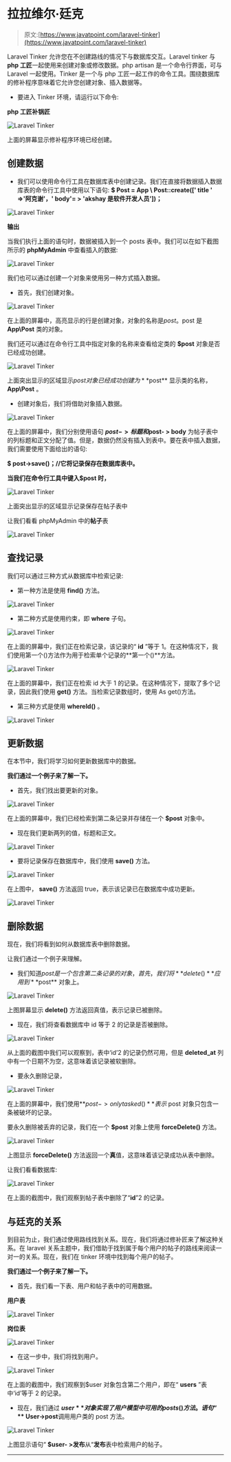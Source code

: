 # 拉拉维尔·廷克

> 原文:[https://www.javatpoint.com/laravel-tinker](https://www.javatpoint.com/laravel-tinker)

Laravel Tinker 允许您在不创建路线的情况下与数据库交互。Laravel tinker 与 **php 工匠**一起使用来创建对象或修改数据。php artisan 是一个命令行界面，可与 Laravel 一起使用。Tinker 是一个与 php 工匠一起工作的命令工具。围绕数据库的修补程序意味着它允许您创建对象、插入数据等。

*   要进入 Tinker 环境，请运行以下命令:

**php 工匠补锅匠**

![Laravel Tinker](../Images/4dc6bd2a9106a4208df2bf6fd4776712.png)

上面的屏幕显示修补程序环境已经创建。

## 创建数据

*   我们可以使用命令行工具在数据库表中创建记录。我们在直接将数据插入数据库表的命令行工具中使用以下语句:
    **$ Post = App \ Post::create([' title ' =>'阿克谢'，' body'= > 'akshay 是软件开发人员'])；**

![Laravel Tinker](../Images/d92fe73e57cb681f845070627713450e.png)

**输出**

当我们执行上面的语句时，数据被插入到一个 posts 表中。我们可以在如下截图所示的 **phpMyAdmin** 中查看插入的数据:

![Laravel Tinker](../Images/ec0adc945b85b6b77f3dd58a3d9e5161.png)

我们也可以通过创建一个对象来使用另一种方式插入数据。

*   首先，我们创建对象。

![Laravel Tinker](../Images/812001ca798a524da980da9918951d0a.png)

在上面的屏幕中，高亮显示的行是创建对象，对象的名称是$post。$post 是 **App\Post** 类的对象。

我们还可以通过在命令行工具中指定对象的名称来查看给定类的 **$post** 对象是否已经成功创建。

![Laravel Tinker](../Images/d75cbd4a177323c3416177d30dfe9b7a.png)

上面突出显示的区域显示$post 对象已经成功创建为 **$post** 显示类的名称， **App\Post** 。

*   创建对象后，我们将借助对象插入数据。

![Laravel Tinker](../Images/83560fe998bf788778bacbccd462416e.png)

在上面的屏幕中，我们分别使用语句 **$post- >标题和$post- > body** 为帖子表中的列标题和正文分配了值。但是，数据仍然没有插入到表中。要在表中插入数据，我们需要使用下面给出的语句:

**$ post->save()；//它将记录保存在数据库表中。**

**当我们在命令行工具中键入$post 时，**

![Laravel Tinker](../Images/824f885bbe12573714732ad7ac7b90d7.png)

上面突出显示的区域显示记录保存在帖子表中

让我们看看 phpMyAdmin 中的**帖子**表

![Laravel Tinker](../Images/762bbd340198d0835f05cd72cecf3fd8.png)

## 查找记录

我们可以通过三种方式从数据库中检索记录:

*   第一种方法是使用 **find()** 方法。

![Laravel Tinker](../Images/25d26207e1eca4f9a251bb097b08b562.png)

*   第二种方式是使用约束，即 **where** 子句。

![Laravel Tinker](../Images/f8c75a3c1508a34651fe3bbbfde7b68c.png)

在上面的屏幕中，我们正在检索记录，该记录的“ **id** ”等于 1。在这种情况下，我们使用第一个()方法作为用于检索单个记录的**第一个()**方法。

![Laravel Tinker](../Images/258431faf901525d8e9d0985f2c0477e.png)

在上面的屏幕中，我们正在检索 id 大于 1 的记录。在这种情况下，提取了多个记录，因此我们使用 **get()** 方法。当检索记录数组时，使用 As get()方法。

*   第三种方式是使用 **whereId()** 。

![Laravel Tinker](../Images/8381250bdddc856d6ad01264874e7801.png)

## 更新数据

在本节中，我们将学习如何更新数据库中的数据。

**我们通过一个例子来了解一下。**

*   首先，我们找出要更新的对象。

![Laravel Tinker](../Images/3b52ac2c7975de7d27b98f3d15a20e07.png)

在上面的屏幕中，我们已经检索到第二条记录并存储在一个 **$post** 对象中。

*   现在我们更新两列的值，标题和正文。

![Laravel Tinker](../Images/c6b7661e6c7610f2d37bb69c75f90d8b.png)

*   要将记录保存在数据库中，我们使用 **save()** 方法。

![Laravel Tinker](../Images/d98f2fa0cfb7639f7978fea8fed2e607.png)

在上图中， **save()** 方法返回 true，表示该记录已在数据库中成功更新。

![Laravel Tinker](../Images/ae32e16c469538aa962790962837732f.png)

## 删除数据

现在，我们将看到如何从数据库表中删除数据。

让我们通过一个例子来理解。

*   我们知道$post 是一个包含第二条记录的对象，首先，我们将 **delete()** 应用到 **$post** 对象上。

![Laravel Tinker](../Images/b00f4fa2b3944ddce742059c4cef6bda.png)

上图屏幕显示 **delete()** 方法返回真值，表示记录已被删除。

*   现在，我们将查看数据库中 id 等于 2 的记录是否被删除。

![Laravel Tinker](../Images/935fcf264a9066ebd68a1bda20f82401.png)

从上面的截图中我们可以观察到，表中‘id’2 的记录仍然可用，但是 **deleted_at** 列中有一个日期不为空，这意味着该记录被软删除。

*   要永久删除记录，

![Laravel Tinker](../Images/2416e42602268e8ada0f35fa00824644.png)

在上面的屏幕中，我们使用**$post->only tasked()**表示$ post 对象只包含一条被破坏的记录。

要永久删除被丢弃的记录，我们在一个 **$post** 对象上使用 **forceDelete()** 方法。

![Laravel Tinker](../Images/d59f0e8b9d93fe3b6eb2e86a1cac9e1e.png)

上图显示 **forceDelete()** 方法返回一个**真**值，这意味着该记录成功从表中删除。

让我们看看数据库:

![Laravel Tinker](../Images/ce045690f800d4bdd4a7bedd97d3b3f0.png)

在上面的截图中，我们观察到帖子表中删除了“**id**”2 的记录。

## 与廷克的关系

到目前为止，我们通过使用路线找到关系。现在，我们将通过修补匠来了解这种关系。在 laravel 关系主题中，我们借助于找到属于每个用户的帖子的路线来阅读一对一的关系。现在，我们在 tinker 环境中找到每个用户的帖子。

**我们通过一个例子来了解一下。**

*   首先，我们看一下表、用户和帖子表中的可用数据。

**用户表**

![Laravel Tinker](../Images/f631a722ca1d1aa8ea0c2102842b9762.png)

**岗位表**

![Laravel Tinker](../Images/0209f51df3165f3211fafed475ba1713.png)

*   在这一步中，我们将找到用户。

![Laravel Tinker](../Images/8b1c28d3f6f7982e0ba1b5c91ce6b295.png)

在上面的截图中，我们观察到$user 对象包含第二个用户，即在“ **users** ”表中‘id’等于 2 的记录。

*   现在，我们通过 **$user** 对象实现了用户模型中可用的 posts()方法。语句“**$ User->post**调用用户类的 post 方法。

![Laravel Tinker](../Images/63a826103b5a69b395b8d7539c42e37a.png)

上图显示语句“ **$user- >发布**从“**发布**表中检索用户的帖子。

* * *